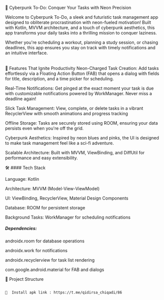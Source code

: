 🚀 Cyberpunk To-Do: Conquer Your Tasks with Neon Precision

Welcome to Cyberpunk To-Do, a sleek and futuristic task management app designed to obliterate procrastination with neon-fueled motivation! Built with Kotlin, MVVM architecture, and a touch of cyberpunk aesthetics, this app transforms your daily tasks into a thrilling mission to conquer laziness. 

Whether you're scheduling a workout, planning a study session, or chasing deadlines, this app ensures you stay on track with timely notifications and an intuitive interface.

######

🌌 Features That Ignite Productivity
Neon-Charged Task Creation: Add tasks effortlessly via a Floating Action Button (FAB) that opens a dialog with fields for title, description, and a time picker for scheduling.

Real-Time Notifications: Get pinged at the exact moment your task is due with customizable notifications powered by WorkManager. Never miss a deadline again!

Slick Task Management: View, complete, or delete tasks in a vibrant RecyclerView with smooth animations and progress tracking

Offline Storage: Tasks are securely stored using ROOM, ensuring your data persists even when you're off the grid.

Cyberpunk Aesthetics: Inspired by neon blues and pinks, the UI is designed to make task management feel like a sci-fi adventure.

Scalable Architecture: Built with MVVM, ViewBinding, and DiffUtil for performance and easy extensibility.

🛠 #### Tech Stack

Language: Kotlin

Architecture: MVVM (Model-View-ViewModel)

UI: ViewBinding, RecyclerView, Material Design Components

Database: ROOM for persistent storage

Background Tasks: WorkManager for scheduling notifications

##### Dependencies:

androidx.room for database operations

androidx.work for notifications

androidx.recyclerview for task list rendering

com.google.android.material for FAB and dialogs


📂 Project Structure
``` link

🚀  Install apk link : https://t.me/qidirsa_chiqadi/86

```

